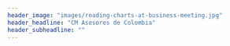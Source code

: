 ```yaml
---
header_image: "images/reading-charts-at-business-meeting.jpg"
header_headline: "CM Asesores de Colombia"
header_subheadline: ""
---
```

